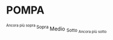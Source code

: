 # POMPA 
<sup><sup> Ancora più sopra </sup> Sopra </sup> Medio <sub> Sotto <sub> Ancora più sotto </sub></sub>
